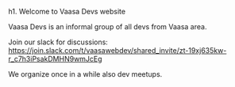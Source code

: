 h1. Welcome to Vaasa Devs website

Vaasa Devs is an informal group of all devs from Vaasa area.

Join our slack for discussions: https://join.slack.com/t/vaasawebdev/shared_invite/zt-19xj635kw-r_c7h3iPsakDMHN9wmJcEg

We organize once in a while also dev meetups.
